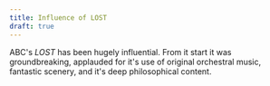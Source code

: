```yaml
---
title: Influence of LOST
draft: true
---
```

ABC's _LOST_ has been hugely influential. From it start it was groundbreaking, applauded for it's use of original orchestral music, fantastic scenery, and it's deep philosophical content.

